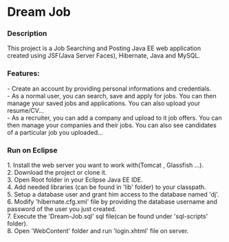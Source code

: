 <h1>Dream Job</h1>

<h3>Description</h3>
This project is a Job Searching and Posting Java EE web application created using JSF(Java Server Faces), Hibernate, Java and MySQL.
<h3>Features:</h3>
- Create an account by providing personal informations and credentials.<br/>
- As a normal user, you can search, save and apply for jobs. You can then manage your saved jobs and applications. You can also upload your resume/CV...<br/>
- As a recruiter, you can add a company and upload to it job offers. You can then manage your companies and their jobs. You can also see candidates of a particular job you uploaded...
<h3>Run on Eclipse</h3>
1. Install the web server you want to work with(Tomcat , Glassfish ...).<br/>
2. Download the project or clone it.<br/>
3. Open Root folder in your Eclipse Java EE IDE.<br/>
4. Add needed libraries (can be found in 'lib' folder) to your classpath.<br/>
5. Setup a database user and grant him access to the database named 'dj'.<br/>
6. Modify 'hibernate.cfg.xml' file by providing the database username and password of the user you just created.<br/>
7. Execute the 'Dream-Job.sql' sql file(can be found under 'sql-scripts' folder).<br/>
8. Open 'WebContent' folder and run 'login.xhtml' file on server.
